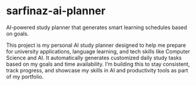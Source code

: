 # sarfinaz-ai-planner
AI-powered study planner that generates smart learning schedules based on goals.

This project is my personal AI study planner designed to help me prepare for university applications, language learning, and tech skills like Computer Science and AI. It automatically generates customized daily study tasks based on my goals and time availability. I’m building this to stay consistent, track progress, and showcase my skills in AI and productivity tools as part of my portfolio.
